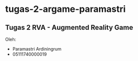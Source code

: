 # tugas-2-argame-paramastri

## Tugas 2 RVA - Augmented Reality Game

Oleh:
* Paramastri Ardiningrum
* 05111740000019
